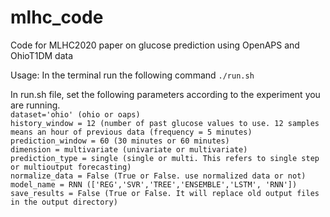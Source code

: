 # mlhc_code

Code for MLHC2020 paper on glucose prediction using OpenAPS and OhioT1DM data

Usage:
In the terminal run the following command
`./run.sh`

In run.sh file, set the following parameters according to the experiment you
are running.  
`dataset='ohio' (ohio or oaps)`  
`history_window = 12 (number of past glucose values to use. 12 samples means an hour of previous data (frequency = 5 minutes) `   
`prediction_window = 60 (30 minutes or 60 minutes)`  
`dimension = multivariate (univariate or multivariate)`  
`prediction_type = single (single or multi. This refers to single step or multioutput forecasting)`  
`normalize_data = False (True or False. use normalized data or not)`  
`model_name = RNN (['REG','SVR','TREE','ENSEMBLE','LSTM', 'RNN'])`  
`save_results = False (True or False. It will replace old output files in the output directory)`  